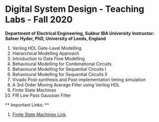 # Digital System Design - Teaching Labs - Fall 2020 

**Department of Electrical Engineering, Sukkur IBA University**
**Instructor: Safeer Hyder, PhD, University of Leeds, England**


1. Verilog HDL Gate-Level Modelling
2. Hierarchical Modelling Approach
3. Introduction to Data Flow Modelling
4. Behavioural Modelling for Combinational Circuits
5. Behavioural Modelling for Sequential Circuits I
6. Behavioural Modelling for Sequential Circuits II
7. Vivado Post-synthesis and Post-implementation timing simulation
8. A 3rd Order Moving Average Filter using Verilog HDL
9. Finite State Machines
10. FIR Low Pass Gaussian Filter 


** Important Links: **

1. [Finite State Machines Link](https://verilogguide.readthedocs.io/en/latest/verilog/fsm.html).

